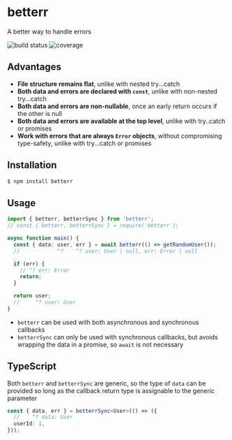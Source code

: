 # betterr

A better way to handle errors

![build status](https://github.com/Syhner/betterr/actions/workflows/build.yml/badge.svg)
![coverage](https://img.shields.io/badge/dynamic/json?color=green&label=coverage&query=%24.total.lines.pct&suffix=%25&url=https%3A%2F%2Fraw.githubusercontent.com%2FSyhner%2Fbetterr%2Fcoverage%2Fcoverage-summary.json)

## Advantages

- **File structure remains flat**, unlike with nested try...catch
- **Both data and errors are declared with `const`**, unlike with non-nested try...catch
- **Both data and errors are non-nullable**, once an early return occurs if the other is null
- **Both data and errors are available at the top level**, unlike with try..catch or promises
- **Work with errors that are always `Error` objects**, without compromising type-safety, unlike with try...catch or promises

## Installation

```sh
$ npm install betterr
```

## Usage

```ts
import { betterr, betterrSync } from 'betterr';
// const { betterr, betterrSync } = require('betterr');

async function main() {
  const { data: user, err } = await betterr(() => getRandomUser());
  //            ^?    ^? user: User | null, err: Error | null

  if (err) {
    // ^? err: Error
    return;
  }

  return user;
  //     ^? user: User
}
```

- `betterr` can be used with both asynchronous and synchronous callbacks
- `betterrSync` can only be used with synchronous callbacks, but avoids wrapping the data in a promise, so `await` is not necessary

## TypeScript

Both `betterr` and `betterrSync` are generic, so the type of `data` can be provided so long as the callback return type is assignable to the generic parameter

```ts
const { data, err } = betterrSync<User>(() => ({
  //    ^? data: User
  userId: 1,
}));
```
